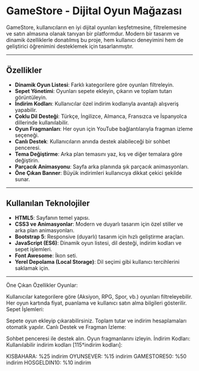 # GameStore - Dijital Oyun Mağazası

GameStore, kullanıcıların en iyi dijital oyunları keşfetmesine, filtrelemesine ve satın almasına olanak tanıyan bir platformdur. Modern bir tasarım ve dinamik özelliklerle donatılmış bu proje, hem kullanıcı deneyimini hem de geliştirici öğrenimini desteklemek için tasarlanmıştır.

---

## **Özellikler**
- **Dinamik Oyun Listesi**: Farklı kategorilere göre oyunları filtreleyin.
- **Sepet Yönetimi**: Oyunları sepete ekleyin, çıkarın ve toplam tutarı görüntüleyin.
- **İndirim Kodları**: Kullanıcılar özel indirim kodlarıyla avantajlı alışveriş yapabilir.
- **Çoklu Dil Desteği**: Türkçe, İngilizce, Almanca, Fransızca ve İspanyolca dillerinde kullanılabilir.
- **Oyun Fragmanları**: Her oyun için YouTube bağlantılarıyla fragman izleme seçeneği.
- **Canlı Destek**: Kullanıcıların anında destek alabileceği bir sohbet penceresi.
- **Tema Değiştirme**: Arka plan temasını yaz, kış ve diğer temalara göre değiştirin.
- **Parçacık Animasyonu**: Sayfa arka planında şık parçacık animasyonları.
- **Öne Çıkan Banner**: Büyük indirimleri kullanıcıya dikkat çekici şekilde sunar.

---

## **Kullanılan Teknolojiler**
- **HTML5**: Sayfanın temel yapısı.
- **CSS3 ve Animasyonlar**: Modern ve duyarlı tasarım için özel stiller ve arka plan animasyonları.
- **Bootstrap 5**: Responsive (duyarlı) tasarım için hızlı geliştirme araçları.
- **JavaScript (ES6)**: Dinamik oyun listesi, dil desteği, indirim kodları ve sepet işlemleri.
- **Font Awesome**: İkon seti.
- **Yerel Depolama (Local Storage)**: Dil seçimi gibi kullanıcı tercihlerini saklamak için.

---


   Öne Çıkan Özellikler
Oyunlar:

Kullanıcılar kategorilere göre (Aksiyon, RPG, Spor, vb.) oyunları filtreleyebilir.
Her oyun kartında fiyat, puanlama ve kullanıcı satın alma bilgileri gösterilir.
Sepet İşlemleri:

Sepete oyun ekleyip çıkarabilirsiniz.
Toplam tutar ve indirim hesaplamaları otomatik yapılır.
Canlı Destek ve Fragman İzleme:

Sohbet penceresi ile destek alın.
Oyun fragmanlarını izleyin.
İndirim Kodları: Kullanılabilir indirim kodları [115†indirim kodları]:

KISBAHARA: %25 indirim
OYUNSEVER: %15 indirim
GAMESTORE50: %50 indirim
HOSGELDIN10: %10 indirim
